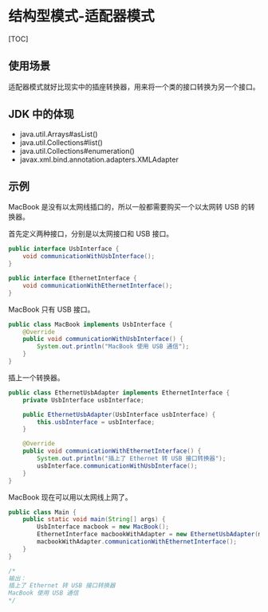 # 结构型模式-适配器模式

[TOC]

## 使用场景

适配器模式就好比现实中的插座转换器，用来将一个类的接口转换为另一个接口。

## JDK 中的体现

- java.util.Arrays#asList()
- java.util.Collections#list()
- java.util.Collections#enumeration()
- javax.xml.bind.annotation.adapters.XMLAdapter

## 示例

MacBook 是没有以太网线插口的，所以一般都需要购买一个以太网转 USB 的转换器。

首先定义两种接口，分别是以太网接口和 USB 接口。

```java
public interface UsbInterface {
    void communicationWithUsbInterface();
}

public interface EthernetInterface {
    void communicationWithEthernetInterface();
}
```

MacBook 只有 USB 接口。

```java
public class MacBook implements UsbInterface {
    @Override
    public void communicationWithUsbInterface() {
        System.out.println("MacBook 使用 USB 通信");
    }
}
```

插上一个转换器。

```java
public class EthernetUsbAdapter implements EthernetInterface {
    private UsbInterface usbInterface;

    public EthernetUsbAdapter(UsbInterface usbInterface) {
        this.usbInterface = usbInterface;
    }

    @Override
    public void communicationWithEthernetInterface() {
        System.out.println("插上了 Ethernet 转 USB 接口转换器");
        usbInterface.communicationWithUsbInterface();
    }
}
```

MacBook 现在可以用以太网线上网了。

```java
public class Main {
    public static void main(String[] args) {
        UsbInterface macbook = new MacBook();
        EthernetInterface macbookWithAdapter = new EthernetUsbAdapter(macbook);
        macbookWithAdapter.communicationWithEthernetInterface();
    }
}

/*
输出：
插上了 Ethernet 转 USB 接口转换器
MacBook 使用 USB 通信
*/
```